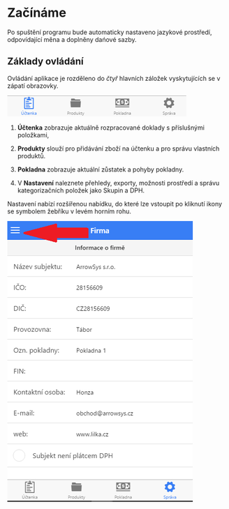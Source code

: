 
# Začínáme

Po spuštění programu bude automaticky nastaveno jazykové prostředí, odpovídající měna a doplněny dańové sazby.


## Základy ovládání
Ovládání aplikace je rozděleno do *čtyř* hlavních záložek vyskytujících se v zápatí obrazovky.

![](tabs.png)

1) **Účtenka** zobrazuje aktuálně rozpracované doklady s příslušnými položkami,

2) **Produkty** slouží pro přidávání zboží na účtenku a pro správu vlastních produktů.

3) **Pokladna** zobrazuje aktuální zůstatek a pohyby pokladny.

4) V **Nastavení** naleznete přehledy, exporty, možnosti prostředí a správu kategorizačních položek jako Skupin a DPH.

Nastavení nabízí rozšířenou nabídku, do které lze vstoupit po kliknutí ikony se symbolem žebříku v levém horním rohu.

![](menu.png)






